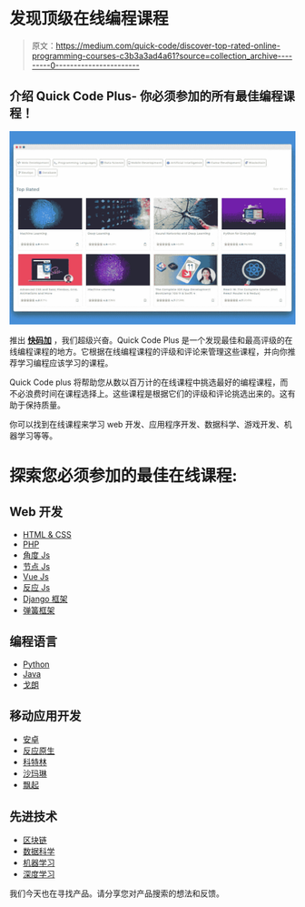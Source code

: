 # 发现顶级在线编程课程

> 原文：<https://medium.com/quick-code/discover-top-rated-online-programming-courses-c3b3a3ad4a61?source=collection_archive---------0----------------------->

## 介绍 Quick Code Plus- **你必须参加的所有最佳编程课程！**

![](img/825fd29051d233d3b2123e16b2531513.png)

推出 [**快码加**](https://www.quickcode.co/best-programming-courses) ，我们超级兴奋。Quick Code Plus 是一个发现最佳和最高评级的在线编程课程的地方。它根据在线编程课程的评级和评论来管理这些课程，并向你推荐学习编程应该学习的课程。

Quick Code plus 将帮助您从数以百万计的在线课程中挑选最好的编程课程，而不必浪费时间在课程选择上。这些课程是根据它们的评级和评论挑选出来的。这有助于保持质量。

你可以找到在线课程来学习 web 开发、应用程序开发、数据科学、游戏开发、机器学习等等。

# 探索您必须参加的最佳在线课程:

## Web 开发

*   [HTML & CSS](https://www.quickcode.co/best-tutorials-learn/HTML/6)
*   [PHP](https://www.quickcode.co/best-tutorials-learn/PHP/7)
*   [角度 Js](https://www.quickcode.co/best-tutorials-learn/Angular/4)
*   [节点 Js](https://www.quickcode.co/best-tutorials-learn/Node-Js/5)
*   [Vue Js](https://www.quickcode.co/best-tutorials-learn/Vue-JS/13)
*   [反应 Js](https://www.quickcode.co/best-tutorials-learn/React/2)
*   [Django 框架](https://www.quickcode.co/best-tutorials-learn/Django/55)
*   [弹簧框架](https://www.quickcode.co/best-tutorials-learn/Spring-Framework/51)

## 编程语言

*   [Python](https://www.quickcode.co/best-tutorials-learn/Python/37)
*   [Java](https://www.quickcode.co/best-tutorials-learn/Java/36)
*   [戈朗](https://www.quickcode.co/best-tutorials-learn/Go/56)

## 移动应用开发

*   [安卓](https://www.quickcode.co/best-tutorials-learn/Android/14)
*   [反应原生](https://www.quickcode.co/best-tutorials-learn/React-Native/18)
*   [科特林](https://www.quickcode.co/best-tutorials-learn/Kotlin/20)
*   [沙玛琳](https://www.quickcode.co/best-tutorials-learn/Xamarin/17)
*   [飘起](https://www.quickcode.co/best-tutorials-learn/Flutter/78)

## 先进技术

*   [区块链](https://www.quickcode.co/best-tutorials-learn/Solidity/77)
*   [数据科学](https://www.quickcode.co/best-courses-learn/Data-Science/15)
*   [机器学习](https://www.quickcode.co/best-tutorials-learn/Machine-Learning/59)
*   [深度学习](https://www.quickcode.co/best-tutorials-learn/Deep-Learning/49)

我们今天也在寻找产品。请分享您对产品搜索的想法和反馈。
